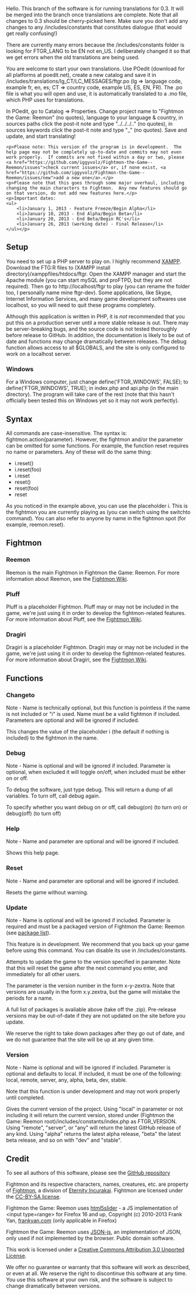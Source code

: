 <p>Hello.  This branch of the software is for running translations for 0.3.  It will be merged into the branch once translations are complete.  Note that all changes to 0.3 should be cherry-picked here.  Make sure you don't add any changes to any /includes/constants that constitutes dialogue (that would get really confusing!)</p>
<p>There are currently many errors because the /includes/constants folder is looking for FTGR_LANG to be EN not en_US.  I deliberately changed it so that we get errors when the old translations are being used.</p>
<p>You are welcome to start your own translations.  Use POedit (download for all platforms at poedit.net), create a new catalog and save it in /includes/translations/lg_CT/LC_MESSAGES/ftgr.po (lg => language code, example fr, en, es; CT => country code, example US, ES, EN, FR).  The .po file is what you will open and use, it is automatically translated to a .mo file, which PHP uses for translations. </p>
<p>In POedit, go to Catalog => Properties.  Change project name to "Fightmon the Game: Reemon" (no quotes), language to your language & country, in sources paths click the post-it note and type "../../../.." (no quotes), in sources keywords click the post-it note and type "_" (no quotes).  Save and update, and start translating!</p>

	<p>Please note: This version of the program is in development.  The help page may not be completely up-to-date and commits may not even work properly.  If commits are not fixed within a day or two, please <a href="https://github.com/iggyvolz/Fightmon-the-Game--Reemon/issues">check current issues</a> or, if none exist, <a href="https://github.com/iggyvolz/Fightmon-the-Game--Reemon/issues/new">add a new one</a>.</p>
	<p>Please note that this goes through some major overhaul, including changing the main characters to Fightmon.  Any new features should go on that version, do not add new features here.</p>
	<p>Important dates:
	<ul>
		<li>January 1, 2013 - Feature Freeze/Begin Alpha</li>
		<li>January 10, 2013 - End Alpha/Begin Beta</li>
		<li>January 20, 2013 - End Beta/Begin RC's</li>
		<li>January 26, 2013 (working date) - Final Release</li>
	</ul></p>
<h2>Setup</h2>
<p>You need to set up a PHP server to play on.  I highly recommend <a href="http://www.apachefriends.org/en/xampp.html">XAMPP</a>.  Download the FTG:R files to (XAMPP install directory)/xamppfiles/htdocs/ftgr.  Open the XAMPP manager and start the Apache module (you can start mySQL and proFTPD, but they are not required).  Then go to http://localhost/ftgr to play (you can rename the folder too, I personally name mine ftgr-dev).  Some applications, like Skype, Internet Information Services, and many game development softwares use localhost, so you will need to quit these programs completely. </p>
<p>Although this application is written in PHP, it is <em>not</em> recommended that you put this on a production server until a more stable release is out.  There may be server-breaking bugs, and the source code is not tested thoroughly before release to GitHub.  In addition, the documentation is likely to be out of date and functions may change dramatically between releases.  The debug function allows access to all $GLOBALS, and the site is only configured to work on a localhost server.</p>
<h3>Windows</h3>
<p>For a Windows computer, just change define('FTGR_WINDOWS', FALSE); to define('FTGR_WINDOWS', TRUE); in index.php and api.php (in the main directory).  The program will take care of the rest (note that this hasn't officially been tested this on Windows yet so it may not work perfectly).</p>
<h2>Syntax</h2>
<p>All commands are case-insensitive.  The syntax is: fightmon.action(parameter).  However, the fightmon and/or the parameter can be omitted for some functions.  For example, the function reset requires no name or parameters.  Any of these will do the same thing:<p>
<ul>
	<li>i.reset()</li>
	<li>i.reset(foo)</li>
	<li>i.reset</li>
	<li>reset()</li>
	<li>reset(foo)</li>
	<li>reset</li>
</ul>
<p>As you noticed in the example above, you can use the placeholder i.  This is the fightmon you are currently playing as (you can switch using the switchto command).  You can also refer to anyone by name in the fightmon spot (for example, reemon.reset).</p>
<h2>Fightmon</h2>
<h3>Reemon</h3>
Reemon is the main Fightmon in Fightmon the Game: Reemon.
For more information about Reemon, see the <a href="http://fightmon.wikia.com/wiki/Reemon">Fightmon Wiki</a>.
<h3>Pluff</h3>
Pluff is a placeholder Fightmon.  Pluff may or may not be included in the game, we're just using it in order to develop the fightmon-related features.
For more information about Pluff, see the <a href="http://fightmon.wikia.com/wiki/Pluff">Fightmon Wiki</a>.
<h3>Dragiri</h3>
Dragiri is a placeholder Fightmon.  Dragiri may or may not be included in the game, we're just using it in order to develop the fightmon-related features.
For more information about Dragiri, see the <a href="http://fightmon.wikia.com/wiki/Dragiri">Fightmon Wiki</a>.
<h2>Functions</h2>
<h3>Changeto</h3>
<p>Note - Name is technically optional, but this function is pointless if the name is not included or "i" is used.  Name must be a valid fightmon if included.  Parameters are optional and will be ignored if included.</p>
This changes the value of the placeholder i (the default if nothing is included) to the fightmon in the name.
<h3>Debug</h3>
<p>Note - Name is optional and will be ignored if included.  Parameter is optional, when excluded it will toggle on/off, when included must be either on or off.</p>
<p>To debug the software, just type debug.  This will return a dump of all variables.  To turn off, call debug again.</p>
<p>To specify whether you want debug on or off, call debug(on) (to turn on) or debug(off) (to turn off)</p>
<h3>Help</h3>
<p>Note - Name and parameter are optional and will be ignored if included.</p>
Shows this help page.
<h3>Reset</h3>
<p>Note - Name and parameter are optional and will be ignored if included.</p>
Resets the game without warning.
<h3>Update</h3>
<p>Note - Name is optional and will be ignored if included.  Parameter is required and must be a packaged version of Fightmon the Game: Reemon (see <a href="http://fightmon.eternityincurakai.com/fightmon/ftgr/">package list</a>).</p>
<p>This feature is in development.  We recommend that you back up your game before using this command.  You can disable its use in /includes/constants.</p>
<p>Attempts to update the game to the version specified in parameter.  Note that this will reset the game after the next command you enter, and immediately for all other users.</p>
<p>The parameter is the version number in the form x-y-zextra.  Note that versions are usually in the form x.y.zextra, but the game will mistake the periods for a name.</p>
<p>A full list of packages is avaliable above (take off the .zip).  Pre-release versions may be out-of-date if they are not updated on the site before you update.</p>
<p>We reserve the right to take down packages after they go out of date, and we do not guarantee that the site will be up at any given time.</p>
<h3>Version</h3>
<p>Note - Name is optional and will be ignored if included.  Parameter is optional and defaults to local.  If included, it must be one of the following: local, remote, server, any, alpha, beta, dev, stable.</p>
<p>Note that this function is under development and may not work properly until completed.</p>
Gives the current version of the project.  Using "local" in parameter or not including it will return the current version, stored under (Fightmon the Game: Reemon root)/includes/constants/index.php as FTGR_VERSION.  Using "remote", "server", or "any" will return the latest GitHub release of any kind.  Using "alpha" returns the latest alpha release, "beta" the latest beta release, and so on with "dev" and "stable".
<h2>Credit</h2>
<p>To see all authors of this software, please see the <a href="https://github.com/iggyvolz/Fightmon-the-Game--Reemon">GitHub repository</a></p>
<p>Fightmon and its respective characters, names, creatures, etc. are property of <a href="http://fightmon.eternityincurakai.com">Fightmon</a>, a division of <a href="https://eternityincurakai.com">Eternity Incurakai</a>.  Fightmon are licensed under the <a href="http://creativecommons.org/licenses/by-sa/3.0/">CC-BY-SA license</a>.</p>
<p>Fightmon the Game: Reemon uses <a href="https://github.com/fryn/html5slider">html5slider</a> - a JS implementation of &lt;input type=range&gt; for Firefox 16 and up, Copyright (c) 2010-2013 Frank Yan, <a href="http://frankyan.com">frankyan.com</a> (only applicable in Firefox)</p>
<p>Fightmon the Game: Reemon uses <a href="https://github.com/douglascrockford/JSON-js">JSON-js</a>, an implementation of JSON, only used if not implemented by the browser.  Public domain software.</p>
<p>This work is licensed under a <a href="http://creativecommons.org/licenses/by/3.0/deed.en_US">Creative Commons Attribution 3.0 Unported License</a>.</p>
<p>We offer no guarantee or warranty that this software will work as described, or even at all.  We reserve the right to discontinue this software at any time.  You use this software at your own risk, and the software is subject to change dramatically between versions.</p>